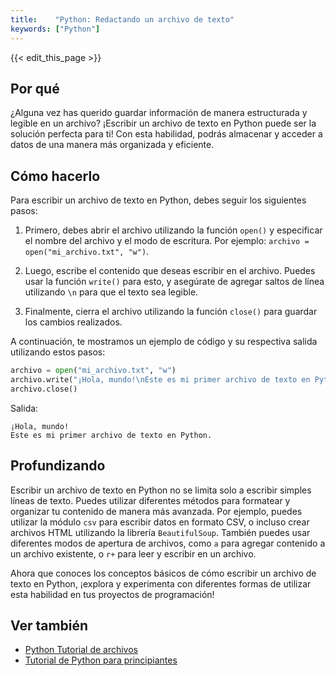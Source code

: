 ```yaml
---
title:    "Python: Redactando un archivo de texto"
keywords: ["Python"]
---
```


{{< edit_this_page >}}

## Por qué

¿Alguna vez has querido guardar información de manera estructurada y legible en un archivo? ¡Escribir un archivo de texto en Python puede ser la solución perfecta para ti! Con esta habilidad, podrás almacenar y acceder a datos de una manera más organizada y eficiente.

## Cómo hacerlo

Para escribir un archivo de texto en Python, debes seguir los siguientes pasos:

1. Primero, debes abrir el archivo utilizando la función `open()` y especificar el nombre del archivo y el modo de escritura. Por ejemplo: `archivo = open("mi_archivo.txt", "w")`.

2. Luego, escribe el contenido que deseas escribir en el archivo. Puedes usar la función `write()` para esto, y asegúrate de agregar saltos de línea utilizando `\n` para que el texto sea legible.

3. Finalmente, cierra el archivo utilizando la función `close()` para guardar los cambios realizados.

A continuación, te mostramos un ejemplo de código y su respectiva salida utilizando estos pasos:

```Python
archivo = open("mi_archivo.txt", "w")
archivo.write("¡Hola, mundo!\nEste es mi primer archivo de texto en Python.")
archivo.close()
```

Salida:

```
¡Hola, mundo!
Este es mi primer archivo de texto en Python.
```

## Profundizando

Escribir un archivo de texto en Python no se limita solo a escribir simples líneas de texto. Puedes utilizar diferentes métodos para formatear y organizar tu contenido de manera más avanzada. Por ejemplo, puedes utilizar la módulo `csv` para escribir datos en formato CSV, o incluso crear archivos HTML utilizando la librería `BeautifulSoup`. También puedes usar diferentes modos de apertura de archivos, como `a` para agregar contenido a un archivo existente, o `r+` para leer y escribir en un archivo.

Ahora que conoces los conceptos básicos de cómo escribir un archivo de texto en Python, ¡explora y experimenta con diferentes formas de utilizar esta habilidad en tus proyectos de programación!

## Ver también

- [Python Tutorial de archivos](https://docs.python.org/es/3/tutorial/inputoutput.html#reading-and-writing-files)
- [Tutorial de Python para principiantes](https://www.python.org/about/gettingstarted/)
